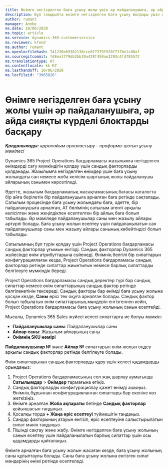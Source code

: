 ```yaml
---
title: Өнімге негізделген баға ұсыну жолы үшін әр пайдаланушыға, әр айда сияқты күрделі блоктарды басқару
description: Бұл тақырыпта өнімге негізделген баға ұсыну жолдары үшін күрделі бірліктерді басқару туралы ақпарат берілген.
author: rumant
manager: Annbe
ms.date: 10/06/2020
ms.topic: article
ms.service: dynamics-365-customerservice
ms.reviewer: kfend
ms.author: rumant
ms.openlocfilehash: 741230e69302138cce8f7379f520f7178e1c80af
ms.sourcegitcommit: fd8ea1779db2bb39a428f459ae3293c4fd785572
ms.translationtype: HT
ms.contentlocale: kk-KZ
ms.lasthandoff: 10/06/2020
ms.locfileid: "3965826"
---
```

# <a name="managing-complex-units-such-as-per-user-per-month-for-product-based-quote-lines"></a>Өнімге негізделген баға ұсыну жолы үшін әр пайдаланушыға, әр айда сияқты күрделі блоктарды басқару

_**Қолданылады:** қарапайым орналастыру - проформа-шотын ұсыну мәмілесі_

Dynamics 365 Project Operations бағдарламасы жазылымға негізделген өнімдерді сату мүмкіндігін қолдау үшін сандық факторларды қолданады. Жазылымға негізделген өнімдер үшін баға ұсыну жолындағы сан немесе жоба келісім-шартының жолы пайдаланушы айларының санымен көрсетіледі.

Әдетте, жазылым бағдарламалық жасақтамасының бағасы каталогта бір айға берілетін бір пайдаланушыға арналған баға ретінде сақталады. Сатылым процесінде баға ұсыну жолындағы баға, әдетте, бір пайдаланушыға арналған, АТ бөлімінің сатылым агенті арқылы келісілген және жеңілдікпен есептелген бір айлық баға болып табылады. Әр мәміледе пайдаланушылар саны мен жазылу айлары әртүрлі болады. Баға ұсыну жолын есептеу үшін пайдаланылатын сан пайдаланушылар саны мен жазылу айлары санының көбейтіндісі болып табылады.

Сатылымның бұл түрін қолдау үшін Project Operations бағдарламасы сандық факторлар ұғымын енгізді. Сандық факторлар Dynamics 365 жүйесінде өнім атрибуттарына сүйенеді. Өнімнің белгілі бір сипаттарын конфигурациялаған кезде, Project Operations бағдарламасы сандық факторлар ретінде сипаттар жиынтығын немесе барлық сипаттарды белгілеуге мүмкіндік береді.

Project Operations бағдарламасы сандық деректер түрі бар сандық сипаттар немесе өнім сипаттарының сандық фактор ретінде белгіленетінін тексереді. Сандық факторы бар өнімді баға ұсыну жолына қосқан кезде, **Саны** өрісі тек оқуға арналған болады. Сандық фактор болып табылатын өнім сипаттарының мәндерін енгізгеннен кейін, Project Operations бағдарламасы баға ұсыну жолының санын есептейді.

Мысалы, Dynamics 365 Sales жүйесі келесі сипаттарға ие болуы мүмкін:

- **Пайдаланушылар саны**: Пайдаланушылар саны
- **Айлар саны**: Жазылым айларының саны
- **Өнімнің SKU нөмірі**

**Пайдаланушылар №** және **Айлар №** сипаттарын өнім жолын өңдеу арқылы сандық факторлар ретінде белгілеуге болады.

Өнім сипаттарынан сандық факторларды құру үшін келесі қадамдарды орындаңыз:

1. Project Operations бағдарламасының сол жақ шарлау аумағында **Сатылымдар** > **Өнімдер** тармағына өтіңіз.
2. Сандық факторларды конфигурациялау қажет өнімді ашыңыз. Өнімнің бұрыннан конфигурацияланған сипаттары бар екеніне көз жеткізіңіз.
3. Өнімге арналған **Жоба ақпараты** бетінде **Сандық факторлар** қойыншасын таңдаңыз.
4. Қосалқы торда **+ Жаңа өріс есептеуі** түймешігін таңдаңыз.
5. Сандар факторының атауын енгізіп, өріс есептеуіне салыстырылатын сипат мәнін таңдаңыз.
6. Пішінді сақтау және жабу. Өнімге негізделген баға ұсыну жолының санын есептеу үшін пайдаланылатын барлық сипаттар үшін осы қадамдарды қайталаңыз.

Өнімге арналған баға ұсыну жолын жасаған кезде, баға ұсыну жолының саны құлыптаулы болады. Саны баға ұсыну жолына енгізген сипат мәндерінің өнімі ретінде есептеледі.
